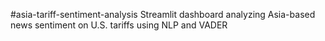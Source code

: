 #asia-tariff-sentiment-analysis
Streamlit dashboard analyzing Asia-based news sentiment on U.S. tariffs using NLP and VADER
